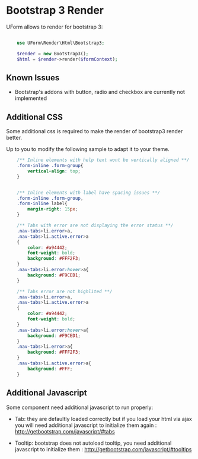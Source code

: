 Bootstrap 3 Render
==================

UForm allows to render for bootstrap 3:

```php

    use UForm\Render\Html\Bootstrap3;

    $render = new Bootstrap3();
    $html = $render->render($formContext);

```

Known Issues
------------

- Bootstrap's addons with button, radio and checkbox are currently not implemented

Additional CSS
--------------

Some additional css is required to make the render of bootstrap3 render better.

Up to you to modify the following sample to adapt it to your theme.


```css
    /** Inline elements with help text wont be vertically aligned **/
    .form-inline .form-group{
        vertical-align: top;
    }


    /** Inline elements with label have spacing issues **/
    .form-inline .form-group,
    .form-inline label{
        margin-right: 15px;
    }

    /** Tabs with error are not displaying the error status **/
    .nav-tabs>li.error>a,
    .nav-tabs>li.active.error>a
    {
        color: #a94442;
        font-weight: bold;
        background: #FFF2F3;
    }
    .nav-tabs>li.error:hover>a{
        background: #F9CED1;
    }

    /** Tabs error are not highlited **/
    .nav-tabs>li.error>a,
    .nav-tabs>li.active.error>a
    {
        color: #a94442;
        font-weight: bold;
    }
    .nav-tabs>li.error:hover>a{
        background: #F9CED1;
    }
    .nav-tabs>li.error>a{
        background: #FFF2F3;
    }
    .nav-tabs>li.active.error>a{
        background: #FFF;
    }
```

Additional Javascript
---------------------

Some component need additional javascript to run properly:

- Tab: they are defaultly loaded correctly but if you load your html via ajax you will need additional
javascript to initialize them again : http://getbootstrap.com/javascript/#tabs

- Tooltip: bootstrap does not autoload tooltip,
you need additional javascript to initialize them : http://getbootstrap.com/javascript/#tooltips